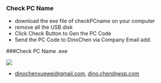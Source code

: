 ### Check PC Name

- download the exe file of checkPCname on your computer
- remove all the USB disk
- Click Check Button to Gen the PC Code
- Send the PC Code to DinoChen via Company Email add.


###Check PC Name .exe

![](https://github.com/dinochen1983/DINOETE/blob/main/CheckPCName/cap_screen1.png?raw=true)

- dinochenxuewei@gmail.com, dino.chen@wsp.com
